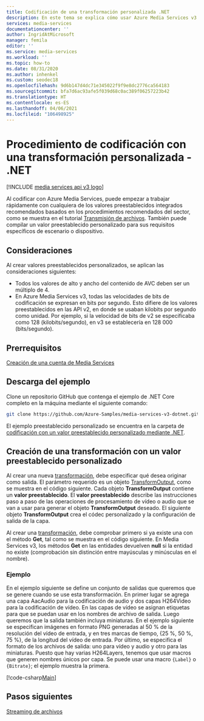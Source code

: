 ```yaml
---
title: Codificación de una transformación personalizada .NET
description: En este tema se explica cómo usar Azure Media Services v3 para codificar una transformación personalizada mediante .NET.
services: media-services
documentationcenter: ''
author: IngridAtMicrosoft
manager: femila
editor: ''
ms.service: media-services
ms.workload: ''
ms.topic: how-to
ms.date: 08/31/2020
ms.author: inhenkel
ms.custom: seodec18
ms.openlocfilehash: 9d6b147d4dc71e345022f9f9e8dc2776ca564183
ms.sourcegitcommit: bfa7d6ac93afe5f039d68c0ac389f06257223b42
ms.translationtype: HT
ms.contentlocale: es-ES
ms.lasthandoff: 04/06/2021
ms.locfileid: "106498925"
---
```

# <a name="how-to-encode-with-a-custom-transform---net"></a>Procedimiento de codificación con una transformación personalizada - .NET

[!INCLUDE [media services api v3 logo](./includes/v3-hr.md)]

Al codificar con Azure Media Services, puede empezar a trabajar rápidamente con cualquiera de los valores preestablecidos integrados recomendados basados en los procedimientos recomendados del sector, como se muestra en el tutorial [Transmisión de archivos](stream-files-tutorial-with-api.md). También puede compilar un valor preestablecido personalizado para sus requisitos específicos de escenario o dispositivo.

## <a name="considerations"></a>Consideraciones

Al crear valores preestablecidos personalizados, se aplican las consideraciones siguientes:

* Todos los valores de alto y ancho del contenido de AVC deben ser un múltiplo de 4.
* En Azure Media Services v3, todas las velocidades de bits de codificación se expresan en bits por segundo. Esto difiere de los valores preestablecidos en las API v2, en donde se usaban kilobits por segundo como unidad. Por ejemplo, si la velocidad de bits de v2 se especificaba como 128 (kilobits/segundo), en v3 se establecería en 128 000 (bits/segundo).

## <a name="prerequisites"></a>Prerrequisitos

[Creación de una cuenta de Media Services](./account-create-how-to.md)

## <a name="download-the-sample"></a>Descarga del ejemplo

Clone un repositorio GitHub que contenga el ejemplo de .NET Core completo en la máquina mediante el siguiente comando:  

 ```bash
 git clone https://github.com/Azure-Samples/media-services-v3-dotnet.git
 ```
 
El ejemplo preestablecido personalizado se encuentra en la carpeta de [codificación con un valor preestablecido personalizado mediante .NET](https://github.com/Azure-Samples/media-services-v3-dotnet/tree/main/VideoEncoding/EncodingWithMESCustomPreset_H264).

## <a name="create-a-transform-with-a-custom-preset"></a>Creación de una transformación con un valor preestablecido personalizado

Al crear una nueva [transformación](/rest/api/media/transforms), debe especificar qué desea originar como salida. El parámetro requerido es un objeto [TransformOutput](/rest/api/media/transforms/createorupdate#transformoutput), como se muestra en el código siguiente. Cada objeto **TransformOutput** contiene un **valor preestablecido**. El **valor preestablecido** describe las instrucciones paso a paso de las operaciones de procesamiento de vídeo o audio que se van a usar para generar el objeto **TransformOutput** deseado. El siguiente objeto **TransformOutput** crea el códec personalizado y la configuración de salida de la capa.

Al crear una [transformación](/rest/api/media/transforms), debe comprobar primero si ya existe una con el método **Get**, tal como se muestra en el código siguiente. En Media Services v3, los métodos **Get** en las entidades devuelven **null** si la entidad no existe (comprobación sin distinción entre mayúsculas y minúsculas en el nombre).

### <a name="example"></a>Ejemplo

En el ejemplo siguiente se define un conjunto de salidas que queremos que se genere cuando se use esta transformación. En primer lugar se agrega una capa AacAudio para la codificación de audio y dos capas H264Video para la codificación de vídeo. En las capas de vídeo se asignan etiquetas para que se puedan usar en los nombres de archivo de salida. Luego queremos que la salida también incluya miniaturas. En el ejemplo siguiente se especifican imágenes en formato PNG generadas al 50 % de la resolución del vídeo de entrada, y en tres marcas de tiempo, {25 %, 50 %, 75 %}, de la longitud del vídeo de entrada. Por último, se especifica el formato de los archivos de salida: uno para vídeo y audio y otro para las miniaturas. Puesto que hay varias H264Layers, tenemos que usar macros que generen nombres únicos por capa. Se puede usar una macro `{Label}` o `{Bitrate}`; el ejemplo muestra la primera.

[!code-csharp[Main](../../../media-services-v3-dotnet/VideoEncoding/EncodingWithMESCustomPreset_H264/Program.cs#EnsureTransformExists)]

## <a name="next-steps"></a>Pasos siguientes

[Streaming de archivos](stream-files-tutorial-with-api.md) 
